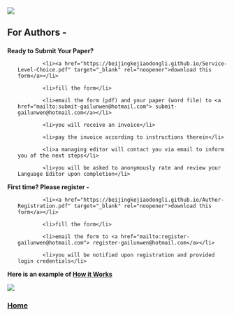 <img src="http://sites.bu.edu/cliveg/files/2018/09/banner.jpg" class="alignright" />

<h2><strong><span style="color: #339966;">

For Authors -</span> </strong></h2>

<strong>Ready to Submit Your Paper? </strong>

<ul>

            <li><a href="https://beijingkejiaodongli.github.io/Service-Level-Choice.pdf" target="_blank" rel="noopener">download this form</a></li>

            <li>fill the form</li>

            <li>email the form (pdf) and your paper (word file) to <a href="mailto:submit-gailunwen@hotmail.com"> submit-gailunwen@hotmail.com</a></li>

            <li>you will receive an invoice</li>

            <li>pay the invoice according to instructions therein</li>

            <li>a managing editor will contact you via email to inform you of the next steps</li>

            <li>you will be asked to anonymously rate and review your Language Editor upon completion</li>

</ul>

<strong>First time? Please register - </strong>

<ul>

            <li><a href="https://beijingkejiaodongli.github.io/Author-Registration.pdf" target="_blank" rel="noopener">download this form</a></li>

            <li>fill the form</li>

            <li>email the form to <a href="mailto:register-gailunwen@hotmail.com"> register-gailunwen@hotmail.com</a></li>

            <li>you will be notified upon registration and provided login credentials</li>

</ul>

 

<strong>Here is an example of <a href="http://sites.bu.edu/cliveg/files/2018/09/AU-How-It-Works.png" target="_blank" rel="noopener"><strong>How it Works</strong>

<img src="https://beijingkejiaodongli.github.io/AU-How-It-Works.png" /></a>

 

<h3><strong><a href="www.pandaedit.com">Home</a></strong></h3>

<p style="text-align: right;"><strong> </strong></p>

